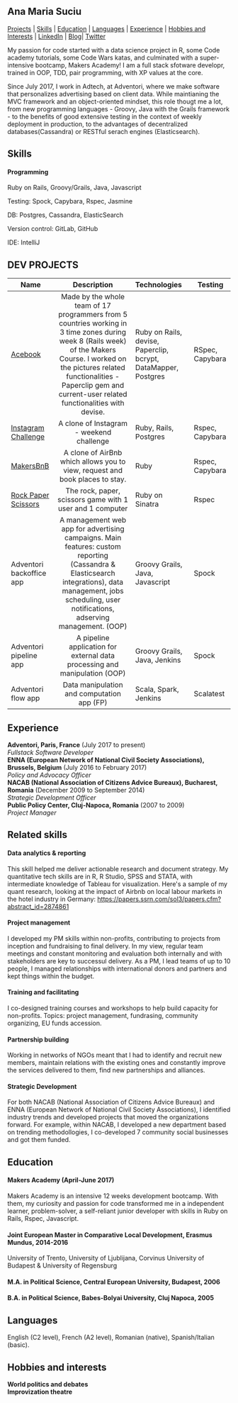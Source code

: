 ## Ana Maria Suciu

[Projects](#projects) | [Skills](#skills) | [Education](#education) | [Languages](#languages) | [Experience](#experience) | [Hobbies and Interests](#hobbies-and-interests) | [LinkedIn](https://www.linkedin.com/in/anamariasuciu/) | [Blog](https://medium.com/@anamariasuciu)| [Twitter](https://twitter.com/anamariasuciu)

My passion for code started with a data science project in R, some Code academy tutorials, some Code Wars katas, and culminated with a super-intensive bootcamp, Makers Academy! I am a full stack sfotware developr, trained in OOP, TDD, pair programming, with XP values at the core. 

Since July 2017, I work in Adtech, at Adventori, where we make software that personalizes advertising based on client data. While maintianing the MVC framework and an object-oriented mindset, this role thougt me a lot, from new programming languages - Groovy, Java with the Grails framework - to the benefits of good extensive testing in the context of weekly deployment in production, to the advantages of decentralized databases(Cassandra) or RESTful serach engines (Elasticsearch). 

## Skills

#### Programming
Ruby on Rails, Groovy/Grails, Java, Javascript

Testing: Spock, Capybara, Rspec, Jasmine

DB: Postgres, Cassandra, ElasticSearch

Version control: GitLab, GitHub

IDE: IntelliJ


## DEV PROJECTS

| Name                       | Description                                                                   | Technologies                     |  Testing                           |
| -------------------------- |:-----------------------------------------------------------------------------:|:-------------------|-------------------|
|[Acebook](https://github.com/anaalta/acebook-remote-april-2017)| Made by the whole team of 17 programmers from 5 countries working in 3 time zones during week 8 (Rails week) of the Makers Course. I worked on the pictures related functionalities - Paperclip gem and current-user related functionalities with devise. |Ruby on Rails, devise, Paperclip, bcrypt, DataMapper, Postgres| RSpec, Capybara          |
| [Instagram Challenge](https://github.com/anaalta/instagram-challenge)       | A clone of Instagram - weekend challenge                                        | Ruby, Rails, Postgres           | Rspec, Capybara                    |
| [MakersBnB](https://github.com/anaalta/MakersBnB)            | A clone of AirBnb which allows you to view, request and book places to stay.  | Ruby         | Rspec, Capybara      |   
| [Rock Paper Scissors](https://github.com/anaalta/rps-challenge)      | The rock, paper, scissors game with 1 user and 1 computer                | Ruby on Sinatra            | Rspec       |
| Adventori backoffice app     | A management web app for advertising campaigns. Main features: custom reporting (Cassandra & Elasticsearch integrations), data management, jobs scheduling, user notifications, adserving management. (OOP)              | Groovy Grails, Java, Javascript            | Spock       |
| Adventori pipeline app     | A pipeline application for external data processing and manipulation  (OOP)   | Groovy Grails, Java, Jenkins           | Spock       |
| Adventori flow app     |Data manipulation and computation app (FP) | Scala, Spark, Jenkins           | Scalatest      |


## Experience
**Adventori, Paris, France** (July 2017 to present)    
*Fullstack Software Developer*  
**ENNA (European Network of National Civil Society Associations), Brussels, Belgium** (July 2016 to February 2017)    
*Policy and Advocacy Officer*  
**NACAB (National Association of Citizens Advice Bureaux), Bucharest, Romania** (December 2009 to September 2014)   
*Strategic Development Officer*   
**Public Policy Center, Cluj-Napoca, Romania** (2007 to 2009)     
*Project Manager*  

## Related skills

#### Data analytics & reporting
This skill helped me deliver actionable research and document strategy. My quantitative tech skills are in R, R Studio, SPSS and STATA, with intermediate knowledge of Tableau for visualization. Here's a sample of my quant research, looking at the impact of Airbnb on local labour markets in the hotel industry in Germany: https://papers.ssrn.com/sol3/papers.cfm?abstract_id=2874861

#### Project management
I developed my PM skills within non-profits, contributing to projects from inception and fundraising to final delivery. In my view, regular team meetings and constant monitoring and evaluation both internally and with stakeholders are key to successul delivery. As a PM, I lead teams of up to 10 people, I managed relationships with international donors and partners and kept things within the budget. 

#### Training and facilitating
I co-designed training courses and workshops to help build capacity for non-profits. Topics: project management, fundrasing, community organizing, EU funds accession. 

#### Partnership building
Working in networks of NGOs meant that I had to identify and recruit new members, maintain relations with the existing ones and constantly improve the services delivered to them, find new partnerships and alliances. 

#### Strategic Development
For both NACAB (National Association of Citizens Advice Bureaux) and ENNA (European Network of National Civil Society Associations), I identified industry trends and developed projects that moved the organizations forward. For example, within NACAB, I developed a new department based on trending methodollogies, I co-developed 7 community social businesses and got them funded. 

## Education

#### Makers Academy (April-June 2017)
Makers Academy is an intensive 12 weeks development bootcamp. With them, my curiosity and passion for code transformed me in a independent learner, problem-solver, a self-reliant junior developer with skills in Ruby on Rails, Rspec, Javascript.
#### Joint European Master in Comparative Local Development, Erasmus Mundus, 2014-2016 
University of Trento, University of Ljublijana, Corvinus University of Budapest & University of Regensburg 
#### M.A. in Political Science, Central European University, Budapest, 2006
#### B.A. in Political Science, Babes-Bolyai University, Cluj Napoca,  2005

## Languages
English (C2 level), French (A2 level), Romanian (native), Spanish/Italian (basic).

## Hobbies and interests
 **World politics and debates**  
 **Improvization theatre**   

